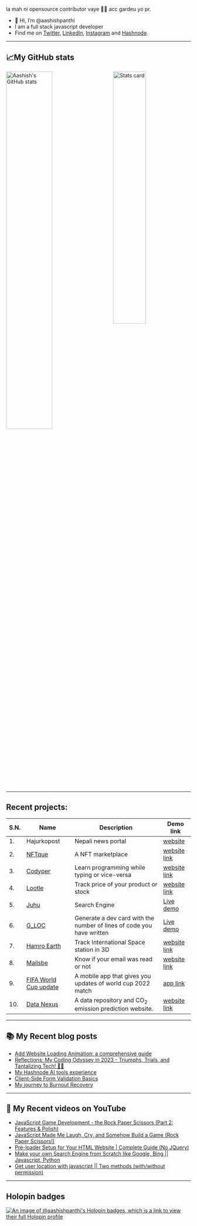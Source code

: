 la mah ni opensource contributor vaye 🤣🤣 acc gardeu yo pr.
- 👋 Hi, I’m @aashishpanthi
- I am a full stack javascript developer 
- Find me on [Twitter](https://twitter.com/aashishpanthi11), [LinkedIn](https://www.linkedin.com/in/aashishpanthi/), [Instagram](https://www.instagram.com/aashishpanthi11/) and [Hashnode](https://hashnode.com/@aashishpanthi).
 
 ---
 ## 📈My GitHub stats
<img alt="Stats card" src="https://github-readme-stats.vercel.app/api/top-langs/?username=aashishpanthi&theme=radical&layout=compact" width="42%" align="right" />
<img alt="Aashish's GitHub stats" src="https://github-readme-stats.vercel.app/api?username=aashishpanthi&show_icons=true&theme=radical" width="50%" />

<!---
aashishpanthi/aashishpanthi is a ✨ special ✨ repository because its `README.md` (this file) appears on your GitHub profile.
You can click the Preview link to take a look at your changes.
--->

---

## Recent projects:

| S.N. | Name | Description | Demo link |
| --- | --- | --- | --- |
| 1. | Hajurkopost | Nepali news portal | [website](https://www.hajurkopost.com/) |
| 2. | [NFTque](https://github.com/aashishpanthi/NFTque) | A NFT marketplace  | [website link](https://nftque.netlify.app/) |
| 3. | [Codyper](https://github.com/aashishpanthi/codyper) | Learn programming while typing or vice-versa | [website link](https://codyper.netlify.app/) |
| 4. | [Lootle](https://github.com/aashishpanthi/lootle.live) | Track price of your product or stock | [website link](https://lootle.live) |
| 5. | [Juhu](https://github.com/aashishpanthi/search-engine)  | Search Engine | [Live demo](https://juhu.live) |
| 6. | [G_LOC](https://github.com/aashishpanthi/github-lines-of-code)  | Generate a dev card with the number of lines of code you have written | [Live demo](https://dev.d35hk11gzwtpyz.amplifyapp.com/) |
| 7. | [Hamro Earth](https://github.com/saroj-regmi/Nasa-space) | Track International Space station in 3D  | [website link](https://hamro.earth/) |
| 8. | [Mailsbe](https://github.com/aashishpanthi/mailsbe) | Know if your email was read or not| [website link](https://mailsbe.netlify.app/) |
| 9. | [FIFA World Cup update](https://github.com/aashishpanthi/FIFA-World-Cup) | A mobile app that gives you updates of world cup 2022 match | [app link](https://expo.dev/@aashishpanthi/FIFA-World-Cup-2022) |
| 10. | [Data Nexus](https://github.com/aashishpanthi/spaceapps) | A data repository and CO<sub>2</sub> emission prediction website.| [website link](https://datanexus.netlify.app/) |


--- 
## :books: My Recent blog posts
<!-- BLOG-POST-LIST:START -->
- [Add Website Loading Animation: a comprehensive guide](https://blog.aashish-panthi.com.np/add-website-loading-animation)
- [Reflections: My Coding Odyssey in 2023 - Triumphs, Trials, and Tantalizing Tech! 🚀🎢](https://blog.aashish-panthi.com.np/reflections-my-coding-odyssey-in-2023-triumphs-trials-and-tantalizing-tech)
- [My Hashnode AI tools experience](https://blog.aashish-panthi.com.np/my-hashnode-ai-tools-experience)
- [Client-Side Form Validation Basics](https://blog.aashish-panthi.com.np/client-side-form-validation-basics)
- [My journey to Burnout Recovery](https://blog.aashish-panthi.com.np/my-journey-to-burnout-recovery)
<!-- BLOG-POST-LIST:END -->

---

## 🎥 My Recent videos on YouTube
<!-- YOUTUBE-VIDEOS-LIST:START -->
- [JavaScript Game Development - the Rock Paper Scissors &lpar;Part 2: Features &amp; Polish&rpar;](https://www.youtube.com/watch?v=wcIQ-jN0C9c)
- [JavaScript Made Me Laugh, Cry, and Somehow Build a Game &lpar;Rock Paper Scissors!&rpar;](https://www.youtube.com/watch?v=BLKZ4hd26sg)
- [Pre-loader Setup for Your HTML Website | Complete Guide &lpar;No JQuery&rpar;](https://www.youtube.com/watch?v=kG4oZJSlPrw)
- [Make your own Search Engine from Scratch like Google, Bing || Javascript, Python](https://www.youtube.com/watch?v=YUPzpBs_iXw)
- [Get user location with javascript || Two methods &lpar;with/without permission&rpar;](https://www.youtube.com/watch?v=g5tNE7-vkGk)
<!-- YOUTUBE-VIDEOS-LIST:END -->

---

## Holopin badges
[![An image of @aashishpanthi's Holopin badges, which is a link to view their full Holopin profile](https://holopin.me/aashishpanthi)](https://holopin.io/@aashishpanthi)

<!-- ## Look at my contributions being eaten up by the snake.
 ![Snake animation](https://github.com/aashishpanthi/aashishpanthi/blob/output/github-contribution-grid-snake.svg) --> 
